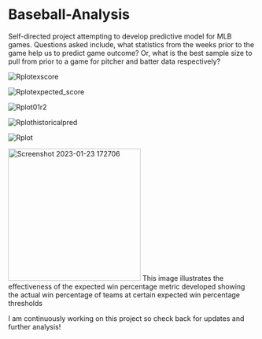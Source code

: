 # Baseball-Analysis
Self-directed project attempting to develop predictive model for MLB games. Questions asked include, what statistics from the weeks prior to the game help us to predict game outcome? Or, what is the best sample size to pull from prior to a game for pitcher and batter data respectively?

![Rplotexscore](https://user-images.githubusercontent.com/108891102/213932899-a1339103-97ec-4635-b7af-a81d39bb05e8.png)

![Rplotexpected_score](https://user-images.githubusercontent.com/108891102/213932931-dfde9280-2dda-40ac-b138-0fb7d4ecac68.png)

![Rplot01r2](https://user-images.githubusercontent.com/108891102/213932941-8b14648a-cc75-4cc3-bc45-641dbc058f1a.png)

![Rplothistoricalpred](https://user-images.githubusercontent.com/108891102/213932946-bc003790-cfd2-41ad-bc4a-8bfdcf2f0a02.png)

![Rplot](https://user-images.githubusercontent.com/108891102/213932953-444e4d2e-bd8d-4be2-8596-90fc2b1d9cf8.png)

<img width="269" alt="Screenshot 2023-01-23 172706" src="https://user-images.githubusercontent.com/108891102/214164292-3fd4cfab-cc37-4d82-a224-25450d8409eb.png">
This image illustrates the effectiveness of the expected win percentage metric developed showing the actual win percentage of teams at certain expected win percentage thresholds



I am continuously working on this project so check back for updates and further analysis!

